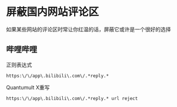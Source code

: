 # 屏蔽国内网站评论区
如果某些网站的评论区时常让你红温的话，屏蔽它或许是一个很好的选择
## 哔哩哔哩
正则表达式
```
https:\/\/app\.bilibili\.com\/.*reply.*
```
Quantumult X重写
```
https:\/\/app\.bilibili\.com\/.*reply.* url reject
```
